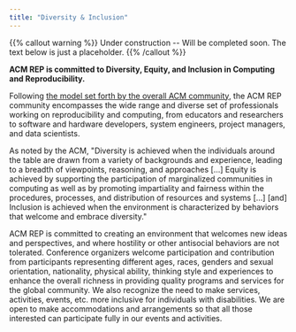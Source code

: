```yaml
---
title: "Diversity & Inclusion"
---
```


{{% callout warning %}}
Under construction -- Will be completed soon. The text below is just a placeholder.
{{% /callout %}}

**ACM REP is committed to Diversity, Equity, and Inclusion in Computing and Reproducibility.**

Following [the model set forth by the overall ACM community](https://www.acm.org/diversity-inclusion/about), the ACM REP community encompasses the wide range and diverse set of professionals working on reproducibility and  computing, from educators and researchers to software and hardware developers, system engineers, project managers, and data scientists.

As noted by the ACM, "Diversity is achieved when the individuals around the table are drawn from a variety of backgrounds and experience, leading to a breadth of viewpoints, reasoning, and approaches [...] Equity is achieved by supporting the participation of marginalized communities in computing as well as by promoting impartiality and fairness within the procedures, processes, and distribution of resources and systems [...] [and] Inclusion is achieved when the environment is characterized by behaviors that welcome and embrace diversity."

ACM REP is committed to creating an environment that welcomes new ideas and perspectives, and where hostility or other antisocial behaviors are not tolerated. Conference organizers welcome participation and contribution from participants representing different ages, races, genders and sexual orientation, nationality, physical ability, thinking style and experiences to enhance the overall richness in providing quality programs and services for the global community. We also recognize the need to make services, activities, events, etc. more inclusive for individuals with disabilities. We are open to make accommodations and arrangements so that all those interested can participate fully in our events and activities.
